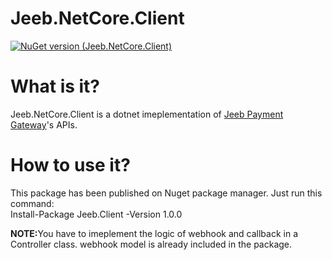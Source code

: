 # Jeeb.NetCore.Client

[![NuGet version (Jeeb.NetCore.Client)](https://img.shields.io/nuget/v/Jeeb.Client.svg?style=flat-square)](https://www.nuget.org/packages/Jeeb.Client/)

<h1>What is it?</h1>
<p>Jeeb.NetCore.Client is a dotnet imeplementation of <a href="https://jeeb.io" target="_blank">Jeeb Payment Gateway</a>'s APIs.</p>

<h1>How to use it?</h1>
<p>This package has been published on Nuget package manager. Just run this command: <br/> Install-Package Jeeb.Client -Version 1.0.0</p>


<p><strong>NOTE:</strong>You have to imeplement the logic of webhook and callback in a Controller class. webhook model is already included in the package.</p>
